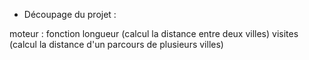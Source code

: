 * Découpage du projet :

moteur : fonction longueur (calcul la distance entre deux villes)
                  visites (calcul la distance d'un parcours de plusieurs villes)